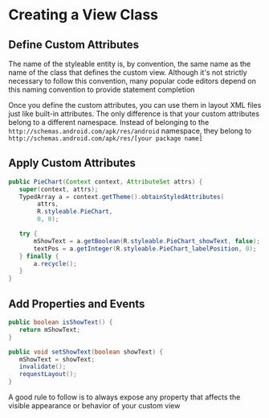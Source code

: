 # Creating a View Class

## Define Custom Attributes

The name of the styleable entity is, by convention, the same name as the name of the class that defines the custom view. Although it's not strictly necessary to follow this convention, many popular code editors depend on this naming convention to provide statement completion

Once you define the custom attributes, you can use them in layout XML files just like built-in attributes. The only difference is that your custom attributes belong to a different namespace. Instead of belonging to the `http://schemas.android.com/apk/res/android` namespace, they belong to `http://schemas.android.com/apk/res/[your package name]`

## Apply Custom Attributes

```java
public PieChart(Context context, AttributeSet attrs) {
   super(context, attrs);
   TypedArray a = context.getTheme().obtainStyledAttributes(
        attrs,
        R.styleable.PieChart,
        0, 0);

   try {
       mShowText = a.getBoolean(R.styleable.PieChart_showText, false);
       textPos = a.getInteger(R.styleable.PieChart_labelPosition, 0);
   } finally {
       a.recycle();
   }
}
```

## Add Properties and Events

```java
public boolean isShowText() {
   return mShowText;
}

public void setShowText(boolean showText) {
   mShowText = showText;
   invalidate();
   requestLayout();
}
```

A good rule to follow is to always expose any property that affects the visible appearance or behavior of your custom view

